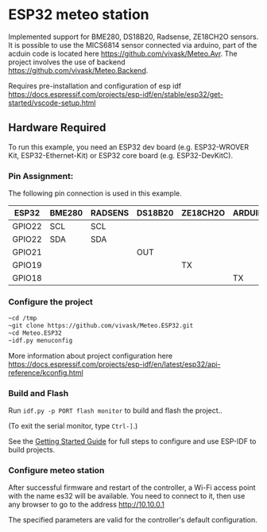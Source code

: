 # ESP32 meteo station

Implemented support for BME280, DS18B20, Radsense, ZE18CH2O sensors. It is possible to use the MICS6814 sensor connected via arduino, part of the acduin code is located here https://github.com/vivask/Meteo.Avr. The project involves the use of backend https://github.com/vivask/Meteo.Backend.

Requires pre-installation and configuration of esp idf https://docs.espressif.com/projects/esp-idf/en/stable/esp32/get-started/vscode-setup.html

## Hardware Required

To run this example, you need an ESP32 dev board (e.g. ESP32-WROVER Kit, ESP32-Ethernet-Kit) or ESP32 core board (e.g. ESP32-DevKitC). 

### Pin Assignment:

The following pin connection is used in this example.

| ESP32  | BME280  | RADSENS | DS18B20 | ZE18CH2O | ARDUINO |
| ------ | ------- | ------- | ------- | -------- | ------- |
| GPIO22 | SCL     | SCL     |         |          |         |
| GPIO22 | SDA     | SDA     |         |          |         |
| GPIO21 |         |         | OUT     |          |         |
| GPIO19 |         |         |         | TX       |         |
| GPIO18 |         |         |         |          | TX      |


### Configure the project
```sh
~cd /tmp
~git clone https://github.com/vivask/Meteo.ESP32.git
~cd Meteo.ESP32
~idf.py menuconfig
```
More information about project configuration here https://docs.espressif.com/projects/esp-idf/en/latest/esp32/api-reference/kconfig.html

### Build and Flash

Run `idf.py -p PORT flash monitor` to build and flash the project..

(To exit the serial monitor, type ``Ctrl-]``.)

See the [Getting Started Guide](https://docs.espressif.com/projects/esp-idf/en/latest/get-started/index.html) for full steps to configure and use ESP-IDF to build projects.

### Configure meteo station
After successful firmware and restart of the controller, a Wi-Fi access point with the name es32 will be available. You need to connect to it, then use any browser to go to the address http://10.10.0.1

The specified parameters are valid for the controller's default configuration.